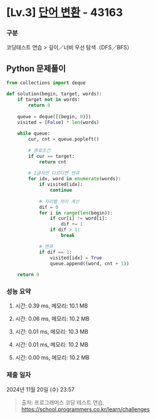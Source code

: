# [Lv.3] [단어 변환](https://school.programmers.co.kr/learn/courses/30/lessons/43163?language=python3) - 43163 

### 구분

코딩테스트 연습 > 깊이／너비 우선 탐색（DFS／BFS）

## Python 문제풀이

```py
from collections import deque

def solution(begin, target, words):
    if target not in words:
        return 0
    
    queue = deque([(begin, 0)])
    visited = [False] * len(words)
    
    while queue:
        cur, cnt = queue.popleft()
        
        # 종료조건
        if cur == target:
            return cnt
        
        # 1글자만 다르다면 엔큐
        for idx, word in enumerate(words):
            if visited[idx]:
                continue
            
            # 자리별 차이 계산
            dif = 0
            for i in range(len(begin)):
                if cur[i] != word[i]:
                    dif += 1
                if dif > 1:
                    break

            # 엔큐
            if dif == 1:
                visited[idx] = True     
                queue.append((word, cnt + 1))
    
    return 0
```

### 성능 요약

1. 시간: 0.39 ms, 메모리: 10.1 MB

2. 시간: 0.06 ms, 메모리: 10.2 MB
3. 시간: 0.01 ms, 메모리: 10.3 MB
4. 시간: 0.01 ms, 메모리: 10.2 MB
5. 시간: 0.00 ms, 메모리: 10.2 MB

### 제출 일자

2024년 11월 20일 (수) 23:57

> 출처: 프로그래머스 코딩 테스트 연습, https://school.programmers.co.kr/learn/challenges
